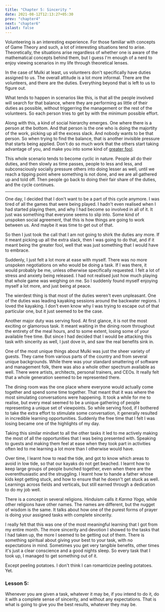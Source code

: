 ```yaml
---
title: "Chapter 5: Sincerity "
date: 2021-08-12T12:13:27+05:30
prev: "chapter4"
next: "chapter6"
islast: false
---
```


Volunteering is an interesting experience. For those familiar with
concepts of Game Theory and such, a lot of interesting situations tend
to arise. Theoretically, the situations arise regardless of whether one
is aware of the mathematical concepts behind them, but I guess I'm
enough of a nerd to enjoy viewing scenarios in my life through
theoretical lenses.

In the case of Mulki at least, us volunteers don't specifically have
duties assigned to us. The overall attitude is a lot more informal.
There are the volunteers, and there are the duties. Everything beyond
that is left to us to figure out.

What tends to happen in scenarios like this, is that all the people
involved will search for that balance, where they are performing as
little of their duties as possible, without triggerring the management
or the rest of the volunteers. So each person tries to get by with the
minimum possible effort.

Along with this, a kind of social hierarchy emerges. One where there is
a person at the bottom. And that person is the one who is doing the
majortity of the work, picking up all the excess slack. And nobody wants to
be that person. So when trying to find the balance, that is another
invisible pressure that starts being applied. Don't do so much work that
the others start taking advantage of you, and make you into some kind of
[greater fool](https://en.wikipedia.org/wiki/Greater_fool_theory).

This whole scenario tends to become cyclic in nature. People all do
their duties, and then slowly as time passes, people to less and less,
and subconsciously socially pressure others into doing lesser as well,
until we reach a tipping point where something is not done, and we are
all gathered up and told off. Then people go back to doing their
fair share of the duties, and the cycle continues.

---

One day, I decided that I don't want to be a part of this cycle anymore.
I was tired of all the games that were being played. I hadn't even
realised when I had started playing them, and why I had become so
involved in all of it. It just was something that everyone seems to slip
into. Some kind of unspoken social agreement, that this is how things
are going to work between us. And maybe it was time to get out of that.

So then I just took the call that I am not going to shirk the duties any
more. If it meant picking up all the extra slack, then I was going to do
that, and if it meant being the greater fool, well that was just
something that I would have to embrace.

Suddenly, I just felt a lot more at ease with myself. There was no more
unspoken negotiations on who would be doing a task. If I was there, it
would probably be me, unless otherwise specifically requested. I felt a
lot of stress and anxiety being released. I had not realised just how
much playing that whole game was weighing on me. So I suddenly found
myself enjoying myself a lot more, and just being at peace.

The wierdest thing is that most of the duties weren't even unpleasant.
One of the duties was leading kayaking sessions around the backwater
regions. I loved the kayaking. I don't even know why I was trying to
escape out of that particular one, but it just seemed to be the case.

Another major duty was serving food. At first glance, it is not the most
exciting or glamorous task. It meant waiting in the dining room
throughout the entirety of the meal hours, and to some extent, losing
some of your available free time. But since I had decided that I would
be attacking this task with sincerity as well, I just dove in, and saw
the real benefits sink in.

One of the most unique things about Mulki was just the sheer variety of
guests. They came from various parts of the country and from several
unique backgrounds. While there was your standard smattering of software
and management folk, there was also a whole other spectrum available
as well. There were artists, architects, personal trainers, and CEOs. It
really felt that a whole generation seemed to be represented there.

The dining room was the one place where everyone would actually come
together and spend some time together. That meant that it was where the
most simulating conversations were happening. It took a while for me to
realise, but every meal seemed to be a unique gathering of people
representing a unique set of viewpoints. So while serving food, if I
bothered to take the extra effort to stimulate some conversation, it
generally resulted in incredible learning opportunities. Suddenly the
free time that I felt I was losing became one of the highlights of my
day.

Taking this similar mindset to all the other tasks it led to me actively
making the most of all the opportunities that I was being presented
with. Speaking to guests and making them feel at ease when they took
part in activities often led to me learning a lot more than I otherwise
would have.

Over time, I learnt how to read the tide, and got to know which areas to
avoid in low tide, so that our kayaks do not get beached. I learnt how
to keep large groups of people bunched together, even when there are the
overenthusiastic and the struggling. I learnt how to hande a father
whose kids kept getting stuck, and how to ensure that he doesn't get
stuck as well. Learnings across fields and verticals, but still earned
through a dedication to do my job well.

There is a concept in several religions. Hinduism calls it _Karma Yoga_,
while other religions have other names. The names are different, but the
nugget of wisdom is the same. It talks about how one of the purest
forms of prayer is doing your assigned tasks with complete sincerity.

I really felt that this was one of the most meaningful learning that I
got from my entire month. The more sincerity and devotion I showed to
the tasks that I had taken up, the more I seemed to be getting out of
them. There is something spiritual about giving your best to your task,
with no expectations in mind. Sometimes you get very tangible benefits,
other times it's just a clear conscience and a good nights sleep. So every
task that I took up, I managed to get something out of it.

Except peeling potatoes. I don't think I can romanticize peeling
potatoes. Yet.

### Lesson 5:
Whenever you are given a task, whatever it may be, if you intend to do it, do it with a
complete sense of sincerity, and without any expectations. That is what is
going to give you the best results, whatever they may be.
